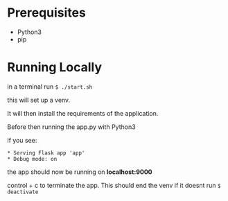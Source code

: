 # Prerequisites 

- Python3
- pip

# Running Locally

 in a terminal run `$ ./start.sh`
 
 this will set up a venv.
 
 It will then install the requirements of the application. 
 
 Before then running the app.py with Python3 

if you see: 
  ``` 
  * Serving Flask app 'app'
* Debug mode: on
```


   the app should now be running on **localhost:9000**

control + c to terminate the app.
This should end the venv if it doesnt run 
`$ deactivate`
